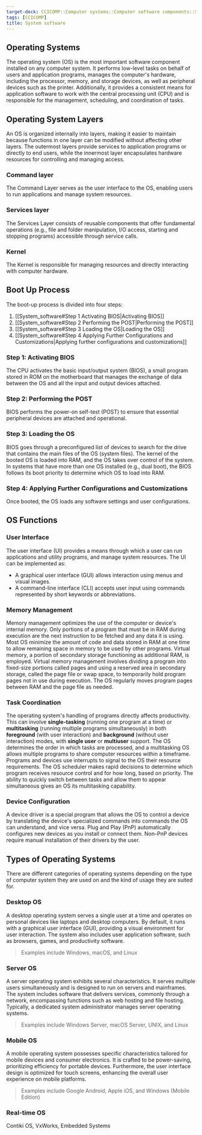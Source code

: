 ```yaml
---
target-deck: CCICOMP::Computer systems::Computer software components::System software
tags: [CCICOMP]
title: System software
---
```


## Operating Systems

The operating system (OS) is the most important software component installed on any computer system. It performs low-level tasks on behalf of users and application programs, manages the computer's hardware, including the processor, memory, and storage devices, as well as peripheral devices such as the printer. Additionally, it provides a consistent means for application software to work with the central processing unit (CPU) and is responsible for the management, scheduling, and coordination of tasks.

<!--ID: 1701435237342-->

## Operating System Layers

An OS is organized internally into layers, making it easier to maintain because functions in one layer can be modified without affecting other layers. The outermost layers provide services to application programs or directly to end users, while the innermost layer encapsulates hardware resources for controlling and managing access.

<!--ID: 1701435237348-->

### Command layer

The Command Layer serves as the user interface to the OS, enabling users to run applications and manage system resources.

<!--ID: 1701708440256-->

### Services layer

The Services Layer consists of reusable components that offer fundamental operations (e.g., file and folder manipulation, I/O access, starting and stopping programs) accessible through service calls.

<!--ID: 1701708440271-->

### Kernel

The Kernel is responsible for managing resources and directly interacting with computer hardware.

<!--ID: 1701708440276-->

## Boot Up Process

The boot-up process is divided into four steps:

1. [[System_software#Step 1 Activating BIOS|Activating BIOS]]
2. [[System_software#Step 2 Performing the POST|Performing the POST]]
3. [[System_software#Step 3 Loading the OS|Loading the OS]]
4. [[System_software#Step 4 Applying Further Configurations and Customizations|Applying further configurations and customizations]]
<!--ID: 1701435237353-->

### Step 1: Activating BIOS

The CPU activates the basic input/output system (BIOS), a small program stored in ROM on the motherboard that manages the exchange of data between the OS and all the input and output devices attached.

<!--ID: 1701435237359-->

### Step 2: Performing the POST

BIOS performs the power-on self-test (POST) to ensure that essential peripheral devices are attached and operational.

<!--ID: 1701435237365-->

### Step 3: Loading the OS

BIOS goes through a preconfigured list of devices to search for the drive that contains the main files of the OS (system files). The kernel of the booted OS is loaded into RAM, and the OS takes over control of the system. In systems that have more than one OS installed (e.g., dual boot), the BIOS follows its boot priority to determine which OS to load into RAM.

<!--ID: 1701435237371-->

### Step 4: Applying Further Configurations and Customizations

Once booted, the OS loads any software settings and user configurations.

<!--ID: 1701435237378-->

## OS Functions

<!--ID: 1716721003476-->

### User Interface

The user interface (UI) provides a means through which a user can run applications and utility programs, and manage system resources. The UI can be implemented as:

- A graphical user interface (GUI) allows interaction using menus and visual images.
- A command-line interface (CLI) accepts user input using commands represented by short keywords or abbreviations.
<!--ID: 1701435237386-->

### Memory Management

Memory management optimizes the use of the computer or device's internal memory. Only portions of a program that must be in RAM during execution are the next instruction to be fetched and any data it is using. Most OS minimize the amount of code and data stored in RAM at one time to allow remaining space in memory to be used by other programs. Virtual memory, a portion of secondary storage functioning as additional RAM, is employed. Virtual memory management involves dividing a program into fixed-size portions called pages and using a reserved area in secondary storage, called the page file or swap space, to temporarily hold program pages not in use during execution. The OS regularly moves program pages between RAM and the page file as needed.

<!--ID: 1701435237394-->

### Task Coordination

The operating system's handling of programs directly affects productivity. This can involve **single-tasking** (running one program at a time) or **multitasking** (running multiple programs simultaneously) in both **foreground** (with user interaction) and **background** (without user interaction) modes, with **single user** or **multiuser** support. The OS determines the order in which tasks are processed, and a multitasking OS allows multiple programs to share computer resources within a timeframe. Programs and devices use interrupts to signal to the OS their resource requirements. The OS scheduler makes rapid decisions to determine which program receives resource control and for how long, based on priority. The ability to quickly switch between tasks and allow them to appear simultaneous gives an OS its multitasking capability.

<!--ID: 1701435237401-->

### Device Configuration

A device driver is a special program that allows the OS to control a device by translating the device's specialized commands into commands the OS can understand, and vice versa. Plug and Play (PnP) automatically configures new devices as you install or connect them. Non-PnP devices require manual installation of their drivers by the user.

<!--ID: 1701435237409-->

## Types of Operating Systems

There are different categories of operating systems depending on the type of computer system they are used on and the kind of usage they are suited for.

<!--ID: 1701435237415-->

### Desktop OS

A desktop operating system serves a single user at a time and operates on personal devices like laptops and desktop computers. By default, it runs with a graphical user interface (GUI), providing a visual environment for user interaction. The system also includes user application software, such as browsers, games, and productivity software.

> Examples include Windows, macOS, and Linux

<!--ID: 1701435237421-->

### Server OS

A server operating system exhibits several characteristics. It serves multiple users simultaneously and is designed to run on servers and mainframes. The system includes software that delivers services, commonly through a network, encompassing functions such as web hosting and file hosting. Typically, a dedicated system administrator manages server operating systems.

> Examples include Windows Server, macOS Server, UNIX, and Linux

<!--ID: 1701435237428-->

### Mobile OS

A mobile operating system possesses specific characteristics tailored for mobile devices and consumer electronics. It is crafted to be power-saving, prioritizing efficiency for portable devices. Furthermore, the user interface design is optimized for touch screens, enhancing the overall user experience on mobile platforms.

> Examples include Google Android, Apple iOS, and Windows (Mobile Edition)

<!--ID: 1701435237434-->

### Real-time OS

Contiki OS, VxWorks, Embedded Systems

<!--ID: 1701435237439-->
